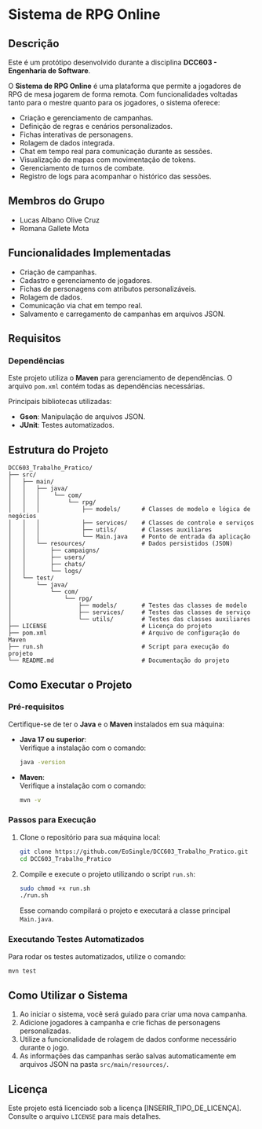 # Sistema de RPG Online

## Descrição

Este é um protótipo desenvolvido durante a disciplina **DCC603 - Engenharia de Software**.

O **Sistema de RPG Online** é uma plataforma que permite a jogadores de RPG de mesa jogarem de forma remota. Com funcionalidades voltadas tanto para o mestre quanto para os jogadores, o sistema oferece:

- Criação e gerenciamento de campanhas.
- Definição de regras e cenários personalizados.
- Fichas interativas de personagens.
- Rolagem de dados integrada.
- Chat em tempo real para comunicação durante as sessões.
- Visualização de mapas com movimentação de tokens.
- Gerenciamento de turnos de combate.
- Registro de logs para acompanhar o histórico das sessões.

## Membros do Grupo

- Lucas Albano Olive Cruz
- Romana Gallete Mota

## Funcionalidades Implementadas

- Criação de campanhas.
- Cadastro e gerenciamento de jogadores.
- Fichas de personagens com atributos personalizáveis.
- Rolagem de dados.
- Comunicação via chat em tempo real.
- Salvamento e carregamento de campanhas em arquivos JSON.

## Requisitos

### Dependências

Este projeto utiliza o **Maven** para gerenciamento de dependências. O arquivo `pom.xml` contém todas as dependências necessárias.

Principais bibliotecas utilizadas:

- **Gson**: Manipulação de arquivos JSON.
- **JUnit**: Testes automatizados.

## Estrutura do Projeto

```plaintext
DCC603_Trabalho_Pratico/
├── src/
│   ├── main/
│   │   ├── java/
│   │   │    └── com/
│   │   │        └── rpg/
│   │   │            ├── models/      # Classes de modelo e lógica de negócios
│   │   │            ├── services/    # Classes de controle e serviços
│   │   │            ├── utils/       # Classes auxiliares
│   │   │            └── Main.java    # Ponto de entrada da aplicação
│   │   └── resources/                # Dados persistidos (JSON)
│   │       ├── campaigns/
│   │       ├── users/
│   │       ├── chats/
│   │       └── logs/
│   └── test/
│       └── java/
│           └── com/
│               └── rpg/
│                   ├── models/       # Testes das classes de modelo
│                   ├── services/     # Testes das classes de serviço
│                   └── utils/        # Testes das classes auxiliares
├── LICENSE                           # Licença do projeto
├── pom.xml                           # Arquivo de configuração do Maven
├── run.sh                            # Script para execução do projeto
└── README.md                         # Documentação do projeto
```

## Como Executar o Projeto

### Pré-requisitos

Certifique-se de ter o **Java** e o **Maven** instalados em sua máquina:

- **Java 17 ou superior**:  
  Verifique a instalação com o comando:  

  ```bash
  java -version
  ```

- **Maven**:  
  Verifique a instalação com o comando:  

  ```bash
  mvn -v
  ```

### Passos para Execução

1. Clone o repositório para sua máquina local:

   ```bash
   git clone https://github.com/EoSingle/DCC603_Trabalho_Pratico.git
   cd DCC603_Trabalho_Pratico
   ```

2. Compile e execute o projeto utilizando o script `run.sh`:

   ```bash
   sudo chmod +x run.sh
   ./run.sh
   ```

   Esse comando compilará o projeto e executará a classe principal `Main.java`.

### Executando Testes Automatizados

Para rodar os testes automatizados, utilize o comando:

```bash
mvn test
```

## Como Utilizar o Sistema

1. Ao iniciar o sistema, você será guiado para criar uma nova campanha.
2. Adicione jogadores à campanha e crie fichas de personagens personalizadas.
3. Utilize a funcionalidade de rolagem de dados conforme necessário durante o jogo.
4. As informações das campanhas serão salvas automaticamente em arquivos JSON na pasta `src/main/resources/`.

## Licença

Este projeto está licenciado sob a licença [INSERIR_TIPO_DE_LICENÇA]. Consulte o arquivo `LICENSE` para mais detalhes.
